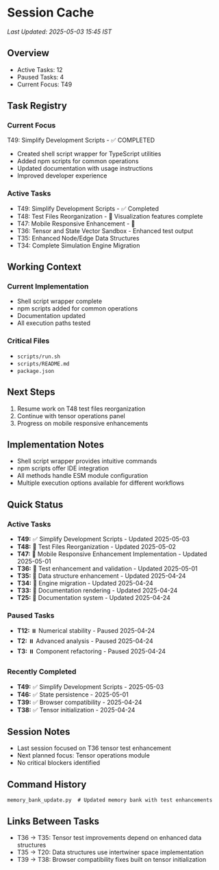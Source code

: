 # Session Cache
*Last Updated: 2025-05-03 15:45 IST*

## Overview
- Active Tasks: 12
- Paused Tasks: 4
- Current Focus: T49

## Task Registry
### Current Focus
T49: Simplify Development Scripts - ✅ COMPLETED
- Created shell script wrapper for TypeScript utilities
- Added npm scripts for common operations
- Updated documentation with usage instructions
- Improved developer experience

### Active Tasks
- T49: Simplify Development Scripts - ✅ Completed
- T48: Test Files Reorganization - 🔄 Visualization features complete
- T47: Mobile Responsive Enhancement - 🔄
- T36: Tensor and State Vector Sandbox - Enhanced test output
- T35: Enhanced Node/Edge Data Structures
- T34: Complete Simulation Engine Migration

## Working Context
### Current Implementation
- Shell script wrapper complete
- npm scripts added for common operations
- Documentation updated
- All execution paths tested

### Critical Files
- `scripts/run.sh`
- `scripts/README.md`
- `package.json`

## Next Steps
1. Resume work on T48 test files reorganization
2. Continue with tensor operations panel
3. Progress on mobile responsive enhancements

## Implementation Notes
- Shell script wrapper provides intuitive commands
- npm scripts offer IDE integration
- All methods handle ESM module configuration
- Multiple execution options available for different workflows

## Quick Status
### Active Tasks
- **T49:** ✅ Simplify Development Scripts - Updated 2025-05-03
- **T48:** 🔄 Test Files Reorganization - Updated 2025-05-02
- **T47:** 🔄 Mobile Responsive Enhancement Implementation - Updated 2025-05-01
- **T36:** 🔄 Test enhancement and validation - Updated 2025-05-01
- **T35:** 🔄 Data structure enhancement - Updated 2025-04-24
- **T34:** 🔄 Engine migration - Updated 2025-04-24
- **T33:** 🔄 Documentation rendering - Updated 2025-04-24
- **T25:** 🔄 Documentation system - Updated 2025-04-24

### Paused Tasks
- **T12:** ⏸️ Numerical stability - Paused 2025-04-24
- **T2:** ⏸️ Advanced analysis - Paused 2025-04-24
- **T3:** ⏸️ Component refactoring - Paused 2025-04-24

### Recently Completed
- **T49:** ✅ Simplify Development Scripts - 2025-05-03
- **T46:** ✅ State persistence - 2025-05-01
- **T39:** ✅ Browser compatibility - 2025-04-24
- **T38:** ✅ Tensor initialization - 2025-04-24

## Session Notes
- Last session focused on T36 tensor test enhancement
- Next planned focus: Tensor operations module
- No critical blockers identified

## Command History
```
memory_bank_update.py  # Updated memory bank with test enhancements
```

## Links Between Tasks
- T36 → T35: Tensor test improvements depend on enhanced data structures
- T35 → T20: Data structures use intertwiner space implementation
- T39 → T38: Browser compatibility fixes built on tensor initialization